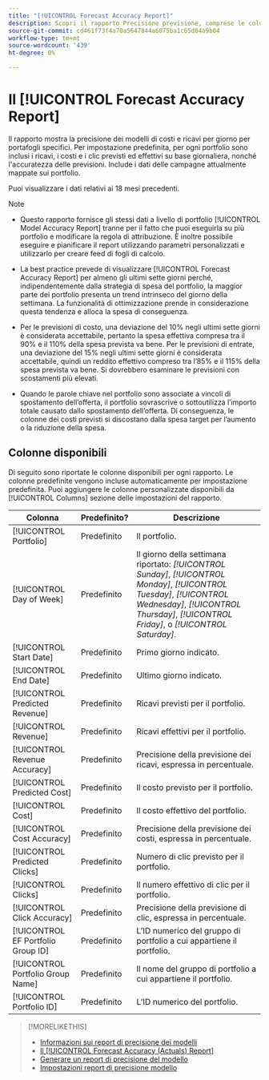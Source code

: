 ```yaml
---
title: "[!UICONTROL Forecast Accuracy Report]"
description: Scopri il rapporto Precisione previsione, comprese le colonne di dati.
source-git-commit: cd461f73f4a70a5647844a6075ba1c65d64a9b04
workflow-type: tm+mt
source-wordcount: '439'
ht-degree: 0%

---
```


# Il [!UICONTROL Forecast Accuracy Report]

Il rapporto mostra la precisione dei modelli di costi e ricavi per giorno per portafogli specifici. Per impostazione predefinita, per ogni portfolio sono inclusi i ricavi, i costi e i clic previsti ed effettivi su base giornaliera, nonché l&#39;accuratezza delle previsioni. Include i dati delle campagne attualmente mappate sui portfolio.

Puoi visualizzare i dati relativi ai 18 mesi precedenti.

>[!NOTE]
>
>* Questo rapporto fornisce gli stessi dati a livello di portfolio [!UICONTROL Model Accuracy Report] tranne per il fatto che puoi eseguirla su più portfolio e modificare la regola di attribuzione. È inoltre possibile eseguire e pianificare il report utilizzando parametri personalizzati e utilizzarlo per creare feed di fogli di calcolo.
>
>* La best practice prevede di visualizzare [!UICONTROL Forecast Accuracy Report] per almeno gli ultimi sette giorni perché, indipendentemente dalla strategia di spesa del portfolio, la maggior parte dei portfolio presenta un trend intrinseco del giorno della settimana. La funzionalità di ottimizzazione prende in considerazione questa tendenza e alloca la spesa di conseguenza.
>
>* Per le previsioni di costo, una deviazione del 10% negli ultimi sette giorni è considerata accettabile, pertanto la spesa effettiva compresa tra il 90% e il 110% della spesa prevista va bene. Per le previsioni di entrate, una deviazione del 15% negli ultimi sette giorni è considerata accettabile, quindi un reddito effettivo compreso tra l’85% e il 115% della spesa prevista va bene. Si dovrebbero esaminare le previsioni con scostamenti più elevati.
>
>* Quando le parole chiave nel portfolio sono associate a vincoli di spostamento dell’offerta, il portfolio sovrascrive o sottoutilizza l’importo totale causato dallo spostamento dell’offerta. Di conseguenza, le colonne dei costi previsti si discostano dalla spesa target per l’aumento o la riduzione della spesa.


## Colonne disponibili

Di seguito sono riportate le colonne disponibili per ogni rapporto. Le colonne predefinite vengono incluse automaticamente per impostazione predefinita. Puoi aggiungere le colonne personalizzate disponibili da [!UICONTROL Columns] sezione delle impostazioni del rapporto.

| Colonna | Predefinito? | Descrizione |
|----|----|----|
| [!UICONTROL Portfolio] | Predefinito | Il portfolio. |
| [!UICONTROL Day of Week] | Predefinito | Il giorno della settimana riportato: <i>[!UICONTROL Sunday]</i>, <i>[!UICONTROL Monday]</i>, <i>[!UICONTROL Tuesday]</i>, <i>[!UICONTROL Wednesday]</i>, <i>[!UICONTROL Thursday]</i>, <i>[!UICONTROL Friday]</i>, o <i>[!UICONTROL Saturday]</i>. |
| [!UICONTROL Start Date] | Predefinito | Primo giorno indicato. |
| [!UICONTROL End Date] | Predefinito | Ultimo giorno indicato. |
| [!UICONTROL Predicted Revenue] | Predefinito | Ricavi previsti per il portfolio. |
| [!UICONTROL Revenue] | Predefinito | Ricavi effettivi per il portfolio. |
| [!UICONTROL Revenue Accuracy] | Predefinito | Precisione della previsione dei ricavi, espressa in percentuale. |
| [!UICONTROL Predicted Cost] | Predefinito | Il costo previsto per il portfolio. |
| [!UICONTROL Cost] | Predefinito | Il costo effettivo del portfolio. |
| [!UICONTROL Cost Accuracy] | Predefinito | Precisione della previsione dei costi, espressa in percentuale. |
| [!UICONTROL Predicted Clicks] | Predefinito | Numero di clic previsto per il portfolio. |
| [!UICONTROL Clicks] | Predefinito | Il numero effettivo di clic per il portfolio. |
| [!UICONTROL Click Accuracy] | Predefinito | Precisione della previsione di clic, espressa in percentuale. |
| [!UICONTROL EF Portfolio Group ID] | Predefinito | L’ID numerico del gruppo di portfolio a cui appartiene il portfolio. |
| [!UICONTROL Portfolio Group Name] | Predefinito | Il nome del gruppo di portfolio a cui appartiene il portfolio. |
| [!UICONTROL Portfolio ID] | Predefinito | L’ID numerico del portfolio. |

<table style="table-layout:auto">

>[!MORELIKETHIS]
>
>* [Informazioni sui report di precisione dei modelli](/help/search-social-commerce/reports/management/model-accuracy/model-accuracy-report-about.md)
>* [Il [!UICONTROL Forecast Accuracy (Actuals) Report]](forecast-accuracy-actuals-report.md)
>* [Generare un report di precisione del modello](model-accuracy-report-generate.md)
>* [Impostazioni report di precisione modello](/help/search-social-commerce/reports/management/model-accuracy/model-accuracy-report-settings.md)

